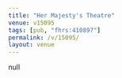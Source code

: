 ```yaml
---
title: "Her Majesty's Theatre"
venue: v15095
tags: [pub, "fhrs:410897"]
permalink: /v/15095/
layout: venue
---
```

null